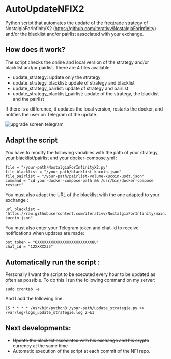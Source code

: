 # AutoUpdateNFIX2
Python script that automates the update of the freqtrade strategy of NostalgiaForInfinityX2 (https://github.com/iterativv/NostalgiaForInfinity) and/or the blacklist and/or pairlist associated with your exchange.

## How does it work?
The script checks the online and local version of the strategy and/or blacklist and/or pairlist.
There are 4 files available:
- update_strategy: update only the strategy
- update_strategy_blacklist: update of strategy and blacklist
- update_strategy_pairlist: update of strategy and pairlist
- update_strategy_blacklist_pairlist: update of the strategy, the blacklist and the pairlist

If there is a difference, it updates the local version, restarts the docker, and notifies the user on Telegram of the update.

![upgrade screen telegram](https://i.imgur.com/66s1rgV.png)

## Adapt the script
You have to modify the following variables with the path of your strategy, your blacklist/pairlist and your docker-compose.yml :
```
file = "/your-path/NostalgiaForInfinityX2.py"
file_blacklist = "/your-path/blacklist-kucoin.json"
file_pairlist = "/your-path/pairlist-volume-kucoin-usdt.json"
command = "cd your-docker-compose-path && /usr/bin/docker-compose restart"
```
You must also adapt the URL of the blacklist with the one adapted to your exchange :
```
url_blacklist = "https://raw.githubusercontent.com/iterativv/NostalgiaForInfinity/main/configs/blacklist-kucoin.json"
```
You must also enter your Telegram token and chat-id to receive notifications when updates are made:
```
bot_token = "6XXXXXXXXXXXXXXXXXXXXXXXX8U"
chat_id = "12XXXXX35"
```

## Automatically run the script :
Personally I want the script to be executed every hour to be updated as often as possible. To do this I run the following command on my server:
```
sudo crontab -e
```
And I add the following line:
```
15 * * * * /usr/bin/python3 /your-path/update_strategie.py >> /var/log/logs_update_strategie.log 2>&1
```

## Next developments:
- ~~Update the blacklist associated with his exchange and his crypto currency at the same time~~
- Automatic execution of the script at each commit of the NFI repo.
